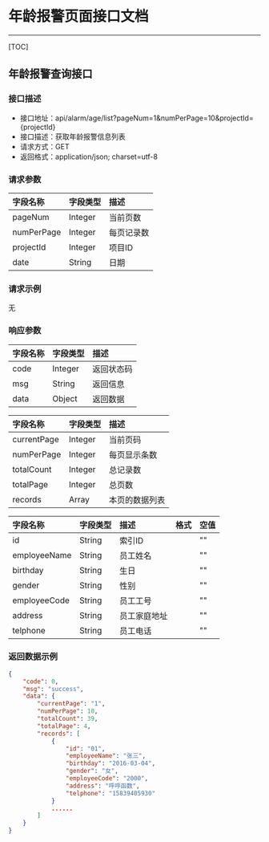 # 年龄报警页面接口文档

---

[TOC]

## 年龄报警查询接口

### 接口描述

- 接口地址：api/alarm/age/list?pageNum=1&numPerPage=10&projectId={projectId}
- 接口描述：获取年龄报警信息列表
- 请求方式：GET
- 返回格式：application/json; charset=utf-8

### 请求参数

| 字段名称 | 字段类型 | 描述 |
| :-- | :-- | :-- |
| pageNum| Integer | 当前页数 |
| numPerPage | Integer | 每页记录数 |
| projectId | Integer | 项目ID |
| date | String | 日期 |

### 请求示例

无

### 响应参数

| 字段名称 | 字段类型 | 描述 |
| :-- | :-- | :-- |
| code | Integer | 返回状态码 |
| msg | String | 返回信息 |
| data | Object | 返回数据 |

| 字段名称 | 字段类型 | 描述 |
| :-- | :-- | :-- |
| currentPage | Integer | 当前页码 |
| numPerPage | Integer | 每页显示条数 |
| totalCount | Integer | 总记录数 |
| totalPage | Integer | 总页数 |
| records | Array | 本页的数据列表 |

| 字段名称 | 字段类型 | 描述 | 格式 | 空值
| :-- | :-- | :-- | :-- | :-- |
| id | String | 索引ID || "" |
| employeeName | String | 员工姓名 || "" |
| birthday | String | 生日 || "" |
| gender | String | 性别 || "" |
| employeeCode | String | 员工工号 || "" |
| address | String | 员工家庭地址 || "" |
| telphone | String | 员工电话 || "" |

### 返回数据示例

```json
{
    "code": 0,
    "msg": "success",
    "data": {
        "currentPage": "1",
        "numPerPage": 10,
        "totalCount": 39,
        "totalPage": 4,
        "records": [
            {
                "id": "01",
                "employeeName": "张三",
                "birthday": "2016-03-04",
                "gender": "女",
                "employeeCode": "2000",
                "address": "呼呼函数",
                "telphone": "15839405930"
            }
            ......
        ]
    }
}
```
